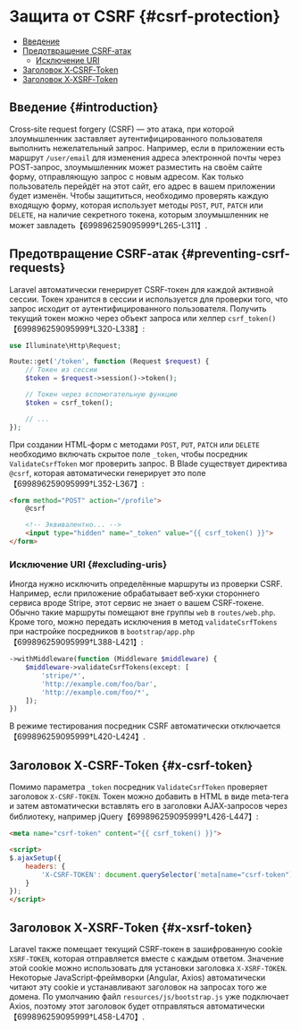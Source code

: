 # Защита от CSRF {#csrf-protection}

- [Введение](#introduction)
- [Предотвращение CSRF‑атак](#preventing-csrf-requests)
  - [Исключение URI](#excluding-uris)
- [Заголовок X‑CSRF‑Token](#x-csrf-token)
- [Заголовок X‑XSRF‑Token](#x-xsrf-token)

## Введение {#introduction}

Cross‑site request forgery (CSRF) — это атака, при которой злоумышленник заставляет
аутентифицированного пользователя выполнить нежелательный запрос. Например, если в
приложении есть маршрут `/user/email` для изменения адреса электронной почты
через POST‑запрос, злоумышленник может разместить на своём сайте форму,
отправляющую запрос с новым адресом. Как только пользователь перейдёт на этот
сайт, его адрес в вашем приложении будет изменён. Чтобы защититься, необходимо
проверять каждую входящую форму, которая использует методы `POST`, `PUT`,
`PATCH` или `DELETE`, на наличие секретного токена, которым злоумышленник не
может завладеть【699896259095999†L265-L311】.

## Предотвращение CSRF‑атак {#preventing-csrf-requests}

Laravel автоматически генерирует CSRF‑токен для каждой активной сессии. Токен
хранится в сессии и используется для проверки того, что запрос исходит от
аутентифицированного пользователя. Получить текущий токен можно через объект
запроса или хелпер `csrf_token()`【699896259095999†L320-L338】:

```php
use Illuminate\Http\Request;

Route::get('/token', function (Request $request) {
    // Токен из сессии
    $token = $request->session()->token();

    // Токен через вспомогательную функцию
    $token = csrf_token();

    // ...
});
```

При создании HTML‑форм с методами `POST`, `PUT`, `PATCH` или `DELETE`
необходимо включать скрытое поле `_token`, чтобы посредник
`ValidateCsrfToken` мог проверить запрос. В Blade существует директива
`@csrf`, которая автоматически генерирует это поле【699896259095999†L352-L367】:

```html
<form method="POST" action="/profile">
    @csrf

    <!-- Эквивалентно... -->
    <input type="hidden" name="_token" value="{{ csrf_token() }}">
</form>
```

### Исключение URI {#excluding-uris}

Иногда нужно исключить определённые маршруты из проверки CSRF. Например,
если приложение обрабатывает веб‑хуки стороннего сервиса вроде Stripe,
этот сервис не знает о вашем CSRF‑токене. Обычно такие маршруты помещают
вне группы `web` в `routes/web.php`. Кроме того, можно передать
исключения в метод `validateCsrfTokens` при настройке посредников в
`bootstrap/app.php`【699896259095999†L388-L421】:

```php
->withMiddleware(function (Middleware $middleware) {
    $middleware->validateCsrfTokens(except: [
        'stripe/*',
        'http://example.com/foo/bar',
        'http://example.com/foo/*',
    ]);
})
```

В режиме тестирования посредник CSRF автоматически отключается【699896259095999†L420-L424】.

## Заголовок X‑CSRF‑Token {#x-csrf-token}

Помимо параметра `_token` посредник `ValidateCsrfToken` проверяет
заголовок `X‑CSRF‑TOKEN`. Токен можно добавить в HTML в виде meta‑тега и
затем автоматически вставлять его в заголовки AJAX‑запросов через
библиотеку, например jQuery【699896259095999†L426-L447】:

```html
<meta name="csrf-token" content="{{ csrf_token() }}">

<script>
$.ajaxSetup({
    headers: {
        'X-CSRF-TOKEN': document.querySelector('meta[name="csrf-token"]').getAttribute('content')
    }
});
</script>
```

## Заголовок X‑XSRF‑Token {#x-xsrf-token}

Laravel также помещает текущий CSRF‑токен в зашифрованную cookie
`XSRF-TOKEN`, которая отправляется вместе с каждым ответом. Значение этой
cookie можно использовать для установки заголовка `X‑XSRF‑TOKEN`. Некоторые
JavaScript‑фреймворки (Angular, Axios) автоматически читают эту cookie и
устанавливают заголовок на запросах того же домена. По умолчанию файл
`resources/js/bootstrap.js` уже подключает Axios, поэтому этот заголовок
будет отправляться автоматически【699896259095999†L458-L470】.